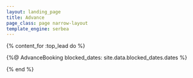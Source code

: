 ```yaml
---
layout: landing_page
title: Advance
page_class: page narrow-layout
template_engine: serbea
---
```


{% content_for :top_lead do %}

  {%@ AdvanceBooking blocked_dates: site.data.blocked_dates.dates %}

{% end %}